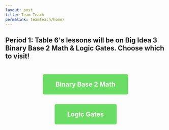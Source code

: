```yaml
---
layout: post
title: Team Teach 
permalink: teamteach/home/
---
```


<style>

.button {
    display: inline-block;
    color: white !important;
    padding: 20px 40px;
    text-align: center;
    text-decoration: none;
    border-radius: 5px;
    font-size: 20px;
    border: none; 
    margin: 15px;
}
.button button {
    background: inherit;
    border: none;
    color: inherit;
    font: inherit;
    cursor: pointer;
    padding: 0;
    margin: 0;  
}
.button-container {
    display: flex;
    justify-content: center;
    flex-wrap: wrap;
}

</style>

<h2>
Period 1: Table 6's lessons will be on Big Idea 3 Binary Base 2 Math & Logic Gates. Choose which to visit!
<h2>

<div class="button-container">
<a href="{{site.baseurl}}/teamteach/binarymath" class="button" style="background-color:rgb(108, 221, 100);">
    Binary Base 2 Math
</a>

<div class="button-container">
<a href="{{site.baseurl}}/teamteach/logicgates" class="button" style="background-color:rgb(108, 221, 100);">
    Logic Gates
</a>
